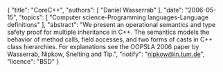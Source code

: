 {
    "title": "CoreC++",
    "authors": [
        "Daniel Wasserrab"
    ],
    "date": "2006-05-15",
    "topics": [
        "Computer science-Programming languages-Language definitions"
    ],
    "abstract": "We present an operational semantics and type safety proof for multiple inheritance in C++. The semantics models the behavior of method calls, field accesses, and two forms of casts in C++ class hierarchies. For explanations see the OOPSLA 2006 paper by Wasserrab, Nipkow, Snelting and Tip.",
    "notify": "nipkow@in.tum.de",
    "licence": "BSD"
}